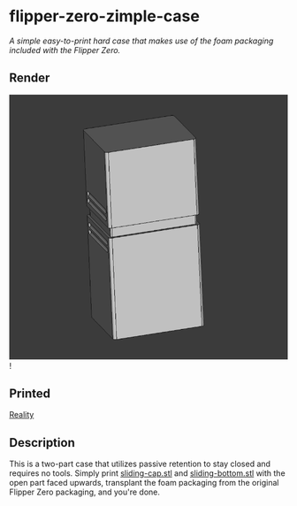 # flipper-zero-zimple-case

_A simple easy-to-print hard case that makes use of the foam packaging included with the Flipper Zero._

## Render
![Render](media/render.png)!


## Printed
[Reality](media/printed.jpg)

## Description

This is a two-part case that utilizes passive retention to stay closed and requires no tools.  Simply print [sliding-cap.stl](sliding-cap.stl) and [sliding-bottom.stl](sliding-bottom.stl) with the open part faced upwards, transplant the foam packaging from the original Flipper Zero packaging, and you're done.